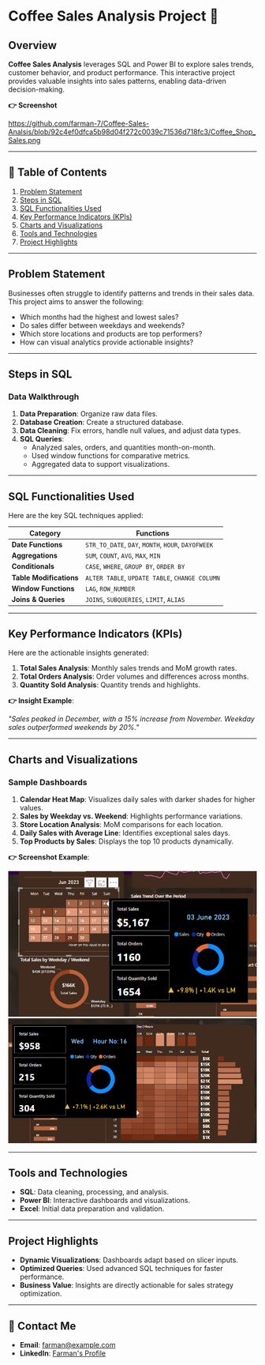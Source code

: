 
# Coffee Sales Analysis Project 🚀

## Overview  
**Coffee Sales Analysis** leverages SQL and Power BI to explore sales trends, customer behavior, and product performance. This interactive project provides valuable insights into sales patterns, enabling data-driven decision-making.

**👉 Screenshot**

https://github.com/farman-7/Coffee-Sales-Analsis/blob/92c4ef0dfca5b98d04f272c0039c71536d718fc3/Coffee_Shop_Sales.png

---

## 📌 Table of Contents  
1. [Problem Statement](#problem-statement)  
2. [Steps in SQL](#steps-in-sql)  
3. [SQL Functionalities Used](#sql-functionalities-used)  
4. [Key Performance Indicators (KPIs)](#key-performance-indicators-kpis)  
5. [Charts and Visualizations](#charts-and-visualizations)  
6. [Tools and Technologies](#tools-and-technologies)  
7. [Project Highlights](#project-highlights)  

---

## Problem Statement  
Businesses often struggle to identify patterns and trends in their sales data. This project aims to answer the following:

- Which months had the highest and lowest sales?  
- Do sales differ between weekdays and weekends?  
- Which store locations and products are top performers?  
- How can visual analytics provide actionable insights?  

---

## Steps in SQL  

### Data Walkthrough  
1. **Data Preparation**: Organize raw data files.  
2. **Database Creation**: Create a structured database.  
3. **Data Cleaning**: Fix errors, handle null values, and adjust data types.  
4. **SQL Queries**:  
   - Analyzed sales, orders, and quantities month-on-month.  
   - Used window functions for comparative metrics.  
   - Aggregated data to support visualizations.  



---

## SQL Functionalities Used  

Here are the key SQL techniques applied:  

| **Category**       | **Functions**                                |  
|---------------------|----------------------------------------------|  
| **Date Functions**  | `STR_TO_DATE`, `DAY`, `MONTH`, `HOUR`, `DAYOFWEEK` |  
| **Aggregations**    | `SUM`, `COUNT`, `AVG`, `MAX`, `MIN`          |  
| **Conditionals**    | `CASE`, `WHERE`, `GROUP BY`, `ORDER BY`      |  
| **Table Modifications** | `ALTER TABLE`, `UPDATE TABLE`, `CHANGE COLUMN`  |  
| **Window Functions**| `LAG`, `ROW_NUMBER`                         |  
| **Joins & Queries** | `JOINS`, `SUBQUERIES`, `LIMIT`, `ALIAS`      |  

---

## Key Performance Indicators (KPIs)  

Here are the actionable insights generated:  

1. **Total Sales Analysis**: Monthly sales trends and MoM growth rates.  
2. **Total Orders Analysis**: Order volumes and differences across months.  
3. **Quantity Sold Analysis**: Quantity trends and highlights.  

**👉 Insight Example**:  

_"Sales peaked in December, with a 15% increase from November. Weekday sales outperformed weekends by 20%."_  

---

## Charts and Visualizations  

### Sample Dashboards  

1. **Calendar Heat Map**: Visualizes daily sales with darker shades for higher values.  
2. **Sales by Weekday vs. Weekend**: Highlights performance variations.  
3. **Store Location Analysis**: MoM comparisons for each location.  
4. **Daily Sales with Average Line**: Identifies exceptional sales days.  
5. **Top Products by Sales**: Displays the top 10 products dynamically.  

**👉 Screenshot Example**:  

![Alt text](<calender .png>)
![Alt text](<Heat Map .png>)

---

## Tools and Technologies  

- **SQL**: Data cleaning, processing, and analysis.  
- **Power BI**: Interactive dashboards and visualizations.  
- **Excel**: Initial data preparation and validation.  

---

## Project Highlights  

- **Dynamic Visualizations**: Dashboards adapt based on slicer inputs.  
- **Optimized Queries**: Used advanced SQL techniques for faster performance.  
- **Business Value**: Insights are directly actionable for sales strategy optimization.  

---

## 📧 Contact Me  

- **Email**: [farman@example.com](mailto:farman@example.com)  
- **LinkedIn**: [Farman's Profile](https://www.linkedin.com/in/md-farman-analyst/)  
